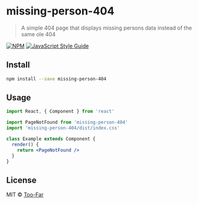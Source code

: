 # missing-person-404

> A simple 404 page that displays missing persons data instead of the same ole 404

[![NPM](https://img.shields.io/npm/v/missing-person-404.svg)](https://www.npmjs.com/package/missing-person-404) [![JavaScript Style Guide](https://img.shields.io/badge/code_style-standard-brightgreen.svg)](https://standardjs.com)

## Install

```bash
npm install --save missing-person-404
```

## Usage

```jsx
import React, { Component } from 'react'

import PageNotFound from 'missing-person-404'
import 'missing-person-404/dist/index.css'

class Example extends Component {
  render() {
    return <PageNotFound />
  }
}
```

## License

MIT © [Too-Far](https://github.com/Too-Far)
